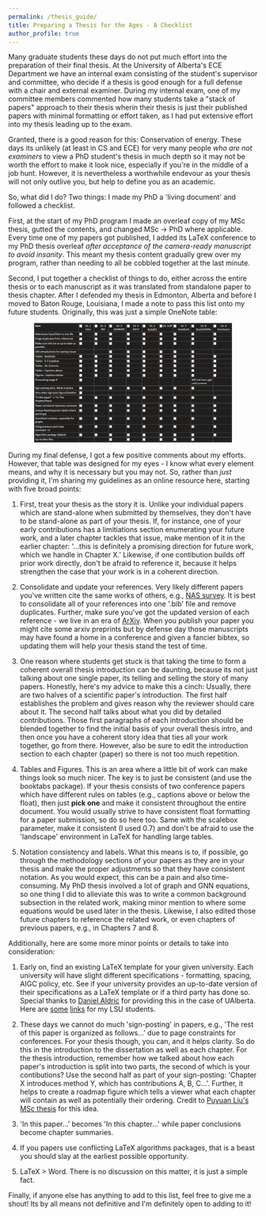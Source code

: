 ```yaml
---
permalink: /thesis_guide/
title: Preparing a Thesis for the Ages - A Checklist
author_profile: true
---
```


Many graduate students these days do not put much effort into the preparation of their final thesis. At the University of Alberta's ECE Department we have an internal exam consisting of the student's supervisor and committee, who decide if a thesis is good enough for a full defense with a chair and external examiner. During my internal exam, one of my committee members commented how many students take a "stack of papers" approach to their thesis wherin their thesis is just their published papers with minimal formatting or effort taken, as I had put extensive effort into my thesis leading up to the exam.

Granted, there is a good reason for this: Conservation of energy. These days its unlikely (at least in CS and ECE) for very many people *who are not examiners* to view a PhD student's thesis in much depth so it may not be worth the effort to make it look nice, especially if you're in the middle of a job hunt. However, it is nevertheless a worthwhile endevour as your thesis will not only outlive you, but help to define you as an academic. 

So, what did I do? Two things: I made my PhD a 'living document' and followed a checklist.

First, at the start of my PhD program I made an overleaf copy of my MSc thesis, gutted the contents, and changed MSc -> PhD where applicable. Every time one of my papers got published, I added its LaTeX conference to my PhD thesis overleaf *after acceptance of the camera-ready manuscript to avoid insanity*. This meant my thesis content gradually grew over my program, rather than needing to all be cobbled together at the last minute.

Second, I put together a checklist of things to do, either across the entire thesis or to each manuscript as it was translated from standalone paper to thesis chapter. After I defended my thesis in Edmonton, Alberta and before I moved to Baton Rouge, Louisiana, I made a note to pass this list onto my future students. Originally, this was just a simple OneNote table:

<p align="center">
    <img src="/images/thesis_checklist.png" alt="Thesis checklist" width="400" />
</p>

During my final defense, I got a few positive comments about my efforts. However, that table was designed for my eyes - I know what every element means, and why it is necessary but you may not. So, rather than *just* providing it, I'm sharing my guidelines as an online resource here, starting with five broad points:

1) First, treat your thesis as the story it is. Unlike your individual papers which are stand-alone when submitted by themselves, they don't have to be stand-alone as part of your thesis. If, for instance, one of your early contributions has a limitiations section enumerating your future work, and a later chapter tackles that issue, make mention of it in the earlier chapter: '...this is definitely a promising direction for future work, which we handle in Chapter X.' Likewise, if one contibution builds off prior work directly, don't be afraid to reference it, because it helps strengthen the case that your work is in a coherent direction. 

2) Consolidate and update your references. Very likely different papers you've written cite the same works of others, e.g., [NAS survey](https://arxiv.org/abs/1808.05377). It is best to consolidate all of your references into one '.bib' file and remove duplicates. Further, make sure you've got the updated version of each reference - we live in an era of [ArXiv](https://arxiv.org/). When you publish your paper you might cite some arxiv preprints but by defense day those manuscripts may have found a home in a conference and given a fancier bibtex, so updating them will help your thesis stand the test of time.

3) One reason where students get stuck is that taking the time to form a coherent overall thesis introduction can be daunting, because its not just talking about one single paper, its telling and selling the story of many papers. Honestly, here's my advice to make this a cinch: Usually, there are two halves of a scientific paper's introduction. The first half establishes the problem and gives reason why the reviewer should care about it. The second half talks about what you did by detailed contributions. Those first paragraphs of each introduction should be blended together to find the initial basis of your overall thesis intro, and then once you have a coherent story idea that ties all your work together, go from there. However, also be sure to edit the introduction section to each chapter (paper) so there is not too much repetition.

4) Tables and Figures. This is an area where a little bit of work can make things look so much nicer. The key is to just be consistent (and use the booktabs package). If your thesis consists of two conference papers which have different rules on tables (e.g., captions above or below the float), then just **pick one** and make it consistent throughout the entire document. You would usually strive to have consistent float formatting for a paper submission, so do so here too. Same with the scalebox parameter, make it consistent (I used 0.7) and don't be afraid to use the 'landscape' environment in LaTeX for handling large tables. 

5) Notation consistency and labels. What this means is to, if possible, go through the methodology sections of your papers as they are in your thesis and make the proper adjustments so that they have consistent notation. As you would expect, this can be a pain and also time-consuming. My PhD thesis involved a lot of graph and GNN equations, so one thing I did to alleviate this was to write a common background subsection in the related work, making minor mention to where some equations would be used later in the thesis. Likewise, I also edited those future chapters to reference the related work, or even chapters of previous papers, e.g., in Chapters 7 and 8. 

Additionally, here are some more minor points or details to take into consideration: 

1) Early on, find an existing LaTeX template for your given university. Each university will have slight different specifications - formatting, spacing, AIGC policy, etc. See if your university provides an up-to-date version of their specifications as a LaTeX template or if a third party has done so. Special thanks to [Daniel Aldric](https://www.reddit.com/r/LaTeX/comments/1ik3bqf/introducing_version_2_of_the_ualberta_thesis/) for providing this in the case of UAlberta. Here are [some](https://itservice.lsu.edu/TDClient/37/gradschool/Requests/ServiceDet?ID=783) [links](https://www.math.lsu.edu/comp/resources/lsuthesis) for my LSU students.

2) These days we cannot do much 'sign-posting' in papers, e.g., 'The rest of this paper is organized as follows...' due to page constraints for conferences. For your thesis though, you can, and it helps clarity. So do this in the introduction to the dissertation as well as each chapter. For the thesis introduction, remember how we talked about how each paper's introduction is split into two parts, the second of which is your contibutions? Use the second half as part of your sign-posting: 'Chapter X introduces method Y, which has contributions A, B, C...'. Further, it helps to create a roadmap figure which tells a viewer what each chapter will contain as well as potentially their ordering. Credit to [Puyuan Liu's MSc thesis](https://ualberta.scholaris.ca/items/93feaaa5-6c72-4c0e-a7eb-7f9cddbd6837) for this idea.

3) 'In this paper...' becomes 'In this chapter...' while paper conclusions become chapter summaries.

4) If you papers use conflicting LaTeX algorithms packages, that is a beast you should slay at the earliest possible opportunity. 

5) LaTeX > Word. There is no discussion on this matter, it is just a simple fact. 

Finally, if anyone else has anything to add to this list, feel free to give me a shout! Its by all means not definitive and I'm definitely open to adding to it! 